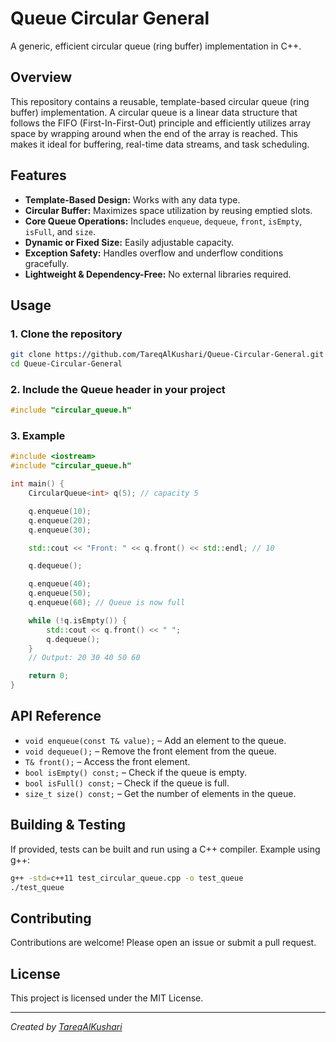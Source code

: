 # Queue Circular General

A generic, efficient circular queue (ring buffer) implementation in C++.

## Overview

This repository contains a reusable, template-based circular queue (ring buffer) implementation. A circular queue is a linear data structure that follows the FIFO (First-In-First-Out) principle and efficiently utilizes array space by wrapping around when the end of the array is reached. This makes it ideal for buffering, real-time data streams, and task scheduling.

## Features

- **Template-Based Design:** Works with any data type.
- **Circular Buffer:** Maximizes space utilization by reusing emptied slots.
- **Core Queue Operations:** Includes `enqueue`, `dequeue`, `front`, `isEmpty`, `isFull`, and `size`.
- **Dynamic or Fixed Size:** Easily adjustable capacity.
- **Exception Safety:** Handles overflow and underflow conditions gracefully.
- **Lightweight & Dependency-Free:** No external libraries required.

## Usage

### 1. Clone the repository

```bash
git clone https://github.com/TareqAlKushari/Queue-Circular-General.git
cd Queue-Circular-General
```

### 2. Include the Queue header in your project

```cpp
#include "circular_queue.h"
```

### 3. Example

```cpp
#include <iostream>
#include "circular_queue.h"

int main() {
    CircularQueue<int> q(5); // capacity 5

    q.enqueue(10);
    q.enqueue(20);
    q.enqueue(30);

    std::cout << "Front: " << q.front() << std::endl; // 10

    q.dequeue();

    q.enqueue(40);
    q.enqueue(50);
    q.enqueue(60); // Queue is now full

    while (!q.isEmpty()) {
        std::cout << q.front() << " ";
        q.dequeue();
    }
    // Output: 20 30 40 50 60

    return 0;
}
```

## API Reference

- `void enqueue(const T& value);` – Add an element to the queue.
- `void dequeue();` – Remove the front element from the queue.
- `T& front();` – Access the front element.
- `bool isEmpty() const;` – Check if the queue is empty.
- `bool isFull() const;` – Check if the queue is full.
- `size_t size() const;` – Get the number of elements in the queue.

## Building & Testing

If provided, tests can be built and run using a C++ compiler. Example using g++:

```bash
g++ -std=c++11 test_circular_queue.cpp -o test_queue
./test_queue
```

## Contributing

Contributions are welcome! Please open an issue or submit a pull request.

## License

This project is licensed under the MIT License.

---

*Created by [TareqAlKushari](https://github.com/TareqAlKushari)*
